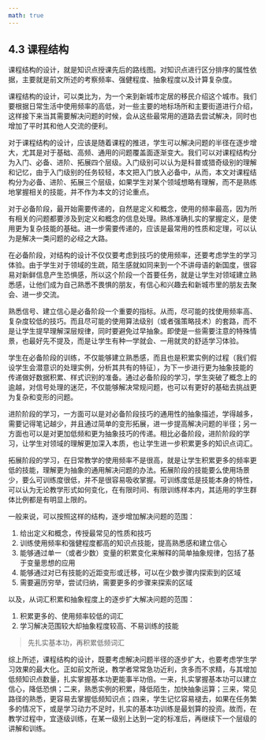 ```yaml
---
math: true
---
```


## 4.3 课程结构

课程结构的设计，就是知识点授课先后的路线图。对知识点进行区分排序的属性依据，主要就是前文所述的考察频率、强健程度、抽象程度以及计算复杂度。

课程结构的设计，可以类比为，为一个来到新城市定居的移民介绍这个城市。我们要根据日常生活中使用频率的高低，对一些主要的地标场所和主要街道进行介绍，这样接下来当其需要解决问题的时候，会从这些最常用的道路去尝试解决，同时也增加了平时其和他人交流的便利。

对于课程结构的设计，应该是随着课程的推进，学生可以解决问题的半径在逐步增大，尤其是对于基础、高频、通用的问题覆盖面逐渐变大。我们可以对课程结构分为入门、必备、进阶、拓展四个层级。入门级别可以认为是科普或猎奇级别的理解和记忆，由于入门级别的任务较轻，本文把入门放入必备中，从而，本文对课程结构分为必备、进阶、拓展三个层级，如果学生对某个领域想略有理解，而不是熟练地掌握相关的技能，并不作为本文的讨论重点。

对于必备阶段，最开始需要传递的，自然是定义和概念，使用的频率最高，因为所有相关的问题都要涉及到定义和概念的信息处理。熟练准确扎实的掌握定义，是使用更为复杂技能的基础。进一步需要传递的，应该是最常用的性质和定理，可以认为是解决一类问题的必经之大路。

在必备阶段，对结构的设计不仅仅要考虑到技巧的使用频率，还要考虑学生的学习体验。由于学生对于领域的生疏，陌生感就如同来到一个不讲母语的新国度，很容易对新鲜信息产生恐惧感，所以这个阶段一个首要任务，就是让学生对领域建立熟悉感，让他们成为自己熟悉不畏惧的朋友，有信心和兴趣去和新城市里的朋友去聚会、进一步交流。

熟悉信号、建立信心是必备阶段一个重要的指标。从而，尽可能的找使用频率高、复杂度较低的技巧。而且尽可能的使用算法级别（或者强策略技术）的套路，而不是让学生提早理解深层规律，同时要避免过早抽象。即使是一些需要注意的特殊情景，也最好先不提及，而是让学生有种一学就会、一用就灵的舒适学习体验。

学生在必备阶段的训练，不仅能够建立熟悉感，而且也是积累实例的过程（我们假设学生会潜意识的处理实例，分析其共有的特征），为下一步进行更为抽象技能的传递做好数据积累、样式识别的准备。通过必备阶段的学习，学生突破了概念上的逾越，对信号处理的迷茫，不仅能够解决常规问题，也可以有更好的基础去挑战更为复杂和变形的问题。

进阶阶段的学习，一方面可以是对必备阶段技巧的通用性的抽象描述，学得越多，需要记得笔记越少，并且通过简单的变形拓展，进一步提高解决问题的半径；另一方面也可以是对更加低频和更为抽象技巧的传递。相比必备阶段，进阶阶段的学习，让学生对领域的理解更加深入本质，也让学生进一步积累更多的知识点词汇。

拓展阶段的学习，在日常教学的使用频率不是很高，就是让学生积累更多的频率更低的技能，理解更为抽象的通用解决问题的办法。拓展阶段的技能要么使用场景少，要么可训练度很低，并不是很容易吸收掌握。可训练度低是技能本身的特性，可以认为无论教学形式如何变化，在有限时间、有限训练样本内，其适用的学生群体比例都是有明显上限的。

一般来说，可以按照这样的结构，逐步增加解决问题的范围：

1. 给出定义和概念，传授最常见的性质和技巧
1. 训练使用频率和强健程度都高的知识点技能，提高熟悉感和建立信心
1. 能够通过单一（或者少数）变量的积累变化来解释的简单抽象规律，包括了基于变量思想的应用
1. 能够通过对已有技能的近距变形或迁移，可以在少数步骤内探索到的区域
1. 需要遍历穷举，尝试归纳，需要更多的步骤来探索的区域

以及，从词汇积累和抽象程度上的逐步扩大解决问题的范围：

1. 积累更多的、使用频率较低的词汇
1. 学习解决范围较大却抽象程度较高、不易训练的技能

> 先扎实基本功，再积累低频词汇

综上所述，课程结构的设计，既要考虑解决问题半径的逐步扩大，也要考虑学生学习效果的最大化。正如前文所说，教学者常常急功近利，贪多而不求精，与其增加低频知识点数量，扎实掌握基本功更能事半功倍。一来，扎实掌握基本功可以建立信心，降低恐惧；二来，熟悉实例的积累，降低陌生，加快抽象运算；三来，常见路径的熟悉，更容易去掌握低频知识点；四来，学生记忆容易褪去，如果在任务繁多的情况下，或是学习动力不足时，扎实的基本功训练是最划算的投资。故而，在教学过程中，宜逐级训练，在某一级别上达到一定的标准后，再继续下一个层级的讲解和训练。